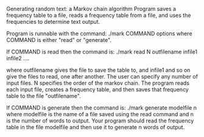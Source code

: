 Generating random text: a Markov chain algorithm
Program saves a frequency table to a file, reads a frequency table from a file, and uses the frequencies to determine text output.

Program is runnable with the command: ./mark COMMAND options where COMMAND is either "read" or "generate".

If COMMAND is read then the command is:
./mark read N outfilename infile1 infile2 ....

where outfilename gives the file to save the table to, and infile1 and so on give the files to
read, one after another. The user can specify any number of input files. N specifies the order of the markov chain.
The program reads each input file, creates a frequency table, and then saves that frequency table to the file "outfilename".

If COMMAND is generate then the command is:
./mark generate modelfile n
where modelfile is the name of a file saved using the read command and n is the number of words
to output. Your program should read the frequency table in the file modelfile and then use it to
generate n words of output.

